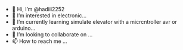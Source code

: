 - 👋 Hi, I’m @hadiii2252
- 👀 I’m interested in electronic...
- 🌱 I’m currently learning simulate elevator with a micrcntroller avr or arduino...
- 💞️ I’m looking to collaborate on ...
- 📫 How to reach me ...

<!---
hadiii2252/hadiii2252 is a ✨ special ✨ repository because its `README.md` (this file) appears on your GitHub profile.
You can click the Preview link to take a look at your changes.
--->
